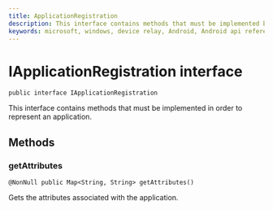 ```yaml
---
title: ApplicationRegistration
description: This interface contains methods that must be implemented by class that is to represent an application.
keywords: microsoft, windows, device relay, Android, Android api reference 
---
```


# IApplicationRegistration interface

```
public interface IApplicationRegistration
```

This interface contains methods that must be implemented in order to represent an application.

## Methods

### getAttributes 
`@NonNull public Map<String, String> getAttributes()`

Gets the attributes associated with the application.